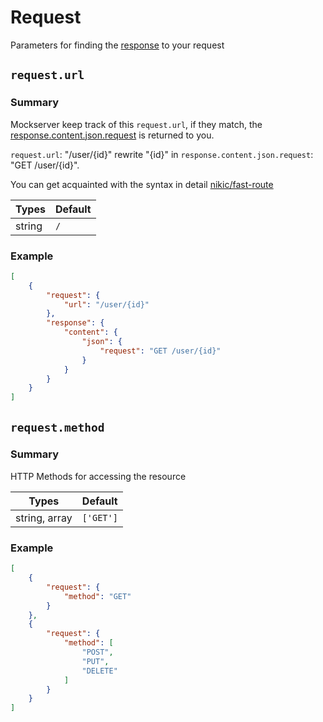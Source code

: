 # Request

Parameters for finding the [response](response.md) to your request

## `request.url`

### Summary

Mockserver keep track of this `request.url`, if they match, the [response.content.json.request](response.md#responsecontentjson) is returned to you.

`request.url`: "/user/{id}" rewrite "{id}" in `response.content.json.request`: "GET /user/{id}".

You can get acquainted with the syntax in detail [nikic/fast-route](https://github.com/nikic/FastRoute#defining-routes)

| Types  | Default |
|--------|---------|
| string | `/`     |

### Example

```json
[
    {
        "request": {
            "url": "/user/{id}"
        },
        "response": {
            "content": {
                "json": {
                    "request": "GET /user/{id}"
                }
            }
        }
    }
]
```

## `request.method`

### Summary

HTTP Methods for accessing the resource

| Types         | Default   |
|---------------|-----------|
| string, array | `['GET']` |

### Example

```json
[
    {
        "request": {
            "method": "GET"
        }
    },
    {
        "request": {
            "method": [
                "POST",
                "PUT",
                "DELETE"
            ]
        }
    }
]
```